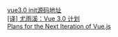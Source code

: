 [vue3.0 init源码地址](https://github.com/vuejs/vue-next/tree/3401f6b460196ce254a73df05ce571802b365054)  
[[译] 尤雨溪：Vue 3.0 计划](https://juejin.im/post/5bb719b9f265da0ab915dbdd)  
[Plans for the Next Iteration of Vue.js](https://medium.com/the-vue-point/plans-for-the-next-iteration-of-vue-js-777ffea6fabf)  
